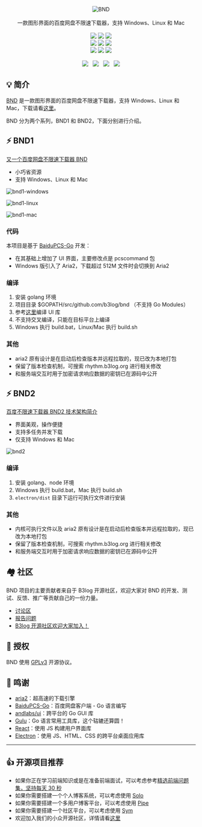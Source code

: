 <p align = "center">
<img alt="BND" src="https://raw.githubusercontent.com/b3log/baidu-netdisk-downloaderx/master/bnd2/react/public/logo.png">
<br><br>
一款图形界面的百度网盘不限速下载器，支持 Windows、Linux 和 Mac
<br><br>
<a title="Hits" target="_blank" href="https://github.com/b3log/hits"><img src="https://hits.b3log.org/b3log/baidu-netdisk-downloaderx.svg"></a>
<a title="Code Size" target="_blank" href="https://github.com/b3log/baidu-netdisk-downloaderx"><img src="https://img.shields.io/github/languages/code-size/b3log/baidu-netdisk-downloaderx.svg?style=flat-square&color=6699FF"></a>
<a title="GPLv3" target="_blank" href="https://github.com/b3log/baidu-netdisk-downloaderx/blob/master/LICENSE"><img src="https://img.shields.io/badge/license-GPLv3-orange.svg?style=flat-square"></a>
<br>
<a title="GitHub Commits" target="_blank" href="https://github.com/b3log/baidu-netdisk-downloaderx/commits/master"><img src="https://img.shields.io/github/commit-activity/m/b3log/baidu-netdisk-downloaderx.svg?style=flat-square"></a>
<a title="Last Commit" target="_blank" href="https://github.com/b3log/baidu-netdisk-downloaderx/commits/master"><img src="https://img.shields.io/github/last-commit/b3log/baidu-netdisk-downloaderx.svg?style=flat-square&color=FF9900"></a>
<a title="GitHub Pull Requests" target="_blank" href="https://github.com/b3log/baidu-netdisk-downloaderx/pulls"><img src="https://img.shields.io/github/issues-pr-closed/b3log/baidu-netdisk-downloaderx.svg?style=flat-square&color=FF9966"></a>
<br>
<a title="Releases" target="_blank" href="https://github.com/b3log/baidu-netdisk-downloaderx/releases"><img src="https://img.shields.io/github/release/b3log/baidu-netdisk-downloaderx.svg?style=flat-square&color=CC6666"></a>
<a title="Release Date" target="_blank" href="https://github.com/b3log/baidu-netdisk-downloaderx/releases"><img src="https://img.shields.io/github/release-date/b3log/baidu-netdisk-downloaderx.svg?style=flat-square&color=99CCFF"></a>
<a title="Downloads" target="_blank" href="https://github.com/b3log/baidu-netdisk-downloaderx/releases"><img src="https://img.shields.io/github/downloads/b3log/baidu-netdisk-downloaderx/total.svg?style=flat-square&color=99CC99"></a>
<br><br>
<a title="GitHub Watchers" target="_blank" href="https://github.com/b3log/baidu-netdisk-downloaderx/watchers"><img src="https://img.shields.io/github/watchers/b3log/baidu-netdisk-downloaderx.svg?label=Watchers&style=social"></a>&nbsp;&nbsp;
<a title="GitHub Stars" target="_blank" href="https://github.com/b3log/baidu-netdisk-downloaderx/stargazers"><img src="https://img.shields.io/github/stars/b3log/baidu-netdisk-downloaderx.svg?label=Stars&style=social"></a>&nbsp;&nbsp;
<a title="GitHub Forks" target="_blank" href="https://github.com/b3log/baidu-netdisk-downloaderx/network/members"><img src="https://img.shields.io/github/forks/b3log/baidu-netdisk-downloaderx.svg?label=Forks&style=social"></a>&nbsp;&nbsp;
<a title="Author GitHub Followers" target="_blank" href="https://github.com/88250"><img src="https://img.shields.io/github/followers/88250.svg?label=Followers&style=social"></a>

## 💡 简介

[BND](https://github.com/b3log/baidu-netdisk-downloaderx) 是一款图形界面的百度网盘不限速下载器，支持 Windows、Linux 和 Mac，下载请看[这里](https://hacpai.com/article/1563154719934)。

BND 分为两个系列，BND1 和 BND2，下面分别进行介绍。

## ⚡ BND1

[又一个百度网盘不限速下载器 BND](https://hacpai.com/article/1524460877352)

* 小巧省资源
* 支持 Windows、Linux 和 Mac

![bnd1-windows](https://user-images.githubusercontent.com/970828/61263783-cad29780-a7bc-11e9-8920-329035fa8de0.png)

![bnd1-linux](https://user-images.githubusercontent.com/970828/61263781-ca3a0100-a7bc-11e9-8dd5-0a7fa6fe36da.png)

![bnd1-mac](https://user-images.githubusercontent.com/970828/61263782-cad29780-a7bc-11e9-880a-b05dbeb423bf.png)

### 代码

本项目是基于 [BaiduPCS-Go](https://github.com/iikira/BaiduPCS-Go) 开发：

* 在其基础上增加了 UI 界面，主要修改点是 pcscommand 包
* Windows 版引入了 Aria2，下载超过 512M 文件时会切换到 Aria2

### 编译

1. 安装 golang 环境
2. 项目目录 $GOPATH/src/github.com/b3log/bnd （不支持 Go Modules）
3. 参考[这里](https://github.com/andlabs/libui)编译 UI 库
4. 不支持交叉编译，只能在目标平台上编译
5. Windows 执行 build.bat，Linux/Mac 执行 build.sh

### 其他

* aria2 原有设计是在启动后检查版本并远程拉取的，现已改为本地打包
* 保留了版本检查机制，可搜索 rhythm.b3log.org 进行相关修改
* 和服务端交互时用于加密请求响应数据的密钥已在源码中公开

## ⚡ BND2

[百度不限速下载器 BND2 技术架构简介](https://hacpai.com/article/1535277215816)

* 界面美观，操作便捷
* 支持多任务并发下载
* 仅支持 Windows 和 Mac

![bnd2](https://user-images.githubusercontent.com/970828/61263780-ca3a0100-a7bc-11e9-9ef5-8742f20e94c5.png)

### 编译

1. 安装 golang、node 环境
2. Windows 执行 build.bat，Mac 执行 build.sh
3. `electron/dist` 目录下运行可执行文件进行安装

### 其他

* 内核可执行文件以及 aria2 原有设计是在启动后检查版本并远程拉取的，现已改为本地打包
* 保留了版本检查机制，可搜索 rhythm.b3log.org 进行相关修改
* 和服务端交互时用于加密请求响应数据的密钥已在源码中公开

## 🏘️ 社区

BND 项目的主要贡献者来自于 B3log 开源社区，欢迎大家对 BND 的开发、测试、反馈、推广等贡献自己的一份力量。

* [讨论区](https://hacpai.com/tag/bnd)
* [报告问题](https://github.com/b3log/baidu-netdisk-downloaderx/issues/new/choose)
* [B3log 开源社区欢迎大家加入！](https://hacpai.com/article/1463025124998)

## 📄 授权

BND 使用 [GPLv3](https://www.gnu.org/licenses/gpl-3.0.txt) 开源协议。

## 🙏 鸣谢

* [aria2](https://github.com/aria2/aria2)：超高速的下载引擎
* [BaiduPCS-Go](https://github.com/iikira/BaiduPCS-Go)：百度网盘客户端 - Go 语言编写
* [andlabs/ui](https://github.com/andlabs/ui)：跨平台的 Go GUI 库
* [Gulu](https://github.com/b3log/gulu)：Go 语言常用工具库，这个轱辘还算圆！
* [React](https://github.com/facebook/react)：使用 JS 构建用户界面库
* [Electron](https://github.com/electron/electron)：使用 JS、HTML、CSS 的跨平台桌面应用库

---

## 👍 开源项目推荐

* 如果你正在学习前端知识或是在准备前端面试，可以考虑参考[精选前端问题集，坚持每天 30 秒](https://github.com/b3log/30-seconds-zh_CN)
* 如果你需要搭建一个个人博客系统，可以考虑使用 [Solo](https://github.com/b3log/solo)
* 如果你需要搭建一个多用户博客平台，可以考虑使用 [Pipe](https://github.com/b3log/pipe)
* 如果你需要搭建一个社区平台，可以考虑使用 [Sym](https://github.com/b3log/symphony)
* 欢迎加入我们的小众开源社区，详情请看[这里](https://hacpai.com/article/1463025124998)
